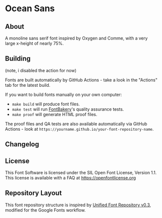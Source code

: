 # Ocean Sans

## About
A monoline sans serif font inspired by Oxygen and Comme, with a very large x-height of nearly 75%.


## Building
(note, i disabled the action for now)

Fonts are built automatically by GitHub Actions - take a look in the "Actions" tab for the latest build.

If you want to build fonts manually on your own computer:

- `make build` will produce font files.
- `make test` will run [FontBakery](https://github.com/googlefonts/fontbakery)'s quality assurance tests.
- `make proof` will generate HTML proof files.

The proof files and QA tests are also available automatically via GitHub Actions - look at `https://yourname.github.io/your-font-repository-name`.

## Changelog


## License
This Font Software is licensed under the SIL Open Font License, Version 1.1.
This license is available with a FAQ at https://openfontlicense.org


## Repository Layout
This font repository structure is inspired by [Unified Font Repository v0.3](https://github.com/unified-font-repository/Unified-Font-Repository), modified for the Google Fonts workflow.
